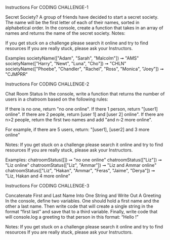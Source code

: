Instructions For CODING CHALLENGE-1

Secret Society?
A group of friends have decided to start a secret society. The name will be the first letter of each of their names, sorted in alphabetical order.
In the console, create a function that takes in an array of names and returns the name of the secret society.
Notes:

If you get stuck on a challenge please search it online and try to find resources
If you are really stuck, please ask your Instructors.

Examples
societyName(["Adam", "Sarah", "Malcolm"]) ➞ "AMS"
societyName(["Harry", "Newt", "Luna", "Cho"]) ➞ "CHLN"
societyName(["Phoebe", "Chandler", "Rachel", "Ross", "Monica", "Joey"]) ➞ "CJMPRR"

Instructions For CODING CHALLENGE-2

Chat Room Status
In the console, write a function that returns the number of users in a chatroom based on the following rules:

If there is no one, return "no one online".
If there 1 person, return "[user1] online".
If there are 2 people, return [user 1] and [user 2] online".
If there are n>2 people, return the first two names and add "and n-2 more online".

For example, if there are 5 users, return:
"[user1], [user2] and 3 more online"

Notes:
If you get stuck on a challenge please search it online and try to find resources
If you are really stuck, please ask your Instructors.


Examples:
chatroomStatus([]) ➞ "no one online"
chatroomStatus(["Liz"]) ➞ "Liz online"
chatroomStatus(["Liz", "Ammar"]) ➞ "Liz and Ammar online"
chatroomStatus(["Liz", "Hakan", "Ammar", "Feras", "Jaime", "Derya"])
➞ "Liz, Hakan and 4 more online"

Instructions For CODING CHALLENGE-3

Concatenate First and Last Name Into One String and Write Out A Greeting
In the console, define two variables. One should hold a first name and the other a last name. Then write code that will create a single string in the format “first last” and save that to a third variable. Finally, write code that will console.log a greeting to that person in this format: “Hello <full name>!” 

Notes:
If you get stuck on a challenge please search it online and try to find resources
If you are really stuck, please ask your Instructors.

